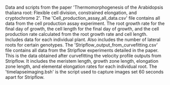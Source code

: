 Data and scripts from the paper 'Thermomorphogenesis of the Arabidopsis thaliana root: Flexible cell division, constrained elongation, and cryptochrome 2'. The 
'Cell_production_assay_all_data.csv' file contains all data from the cell production assay experiment. The root growth rate for the final day of growth, the cell length for the 
final day of growth, and the cell production rate calculated from the root growth rate and cell length. Includes data for each individual plant. Also includes the number of
lateral roots for certain genotypes. The 'Stripflow_output_from_curvefitting.csv' file contains all data from the Stripflow experiments detailed in the paper. This is the data
obtained after curvefitting the velocity profile outputs from Stripflow. It includes the meristem length, growth zone length, elongation zone length, and elemental elongation 
rates for each individual root. The 'timelapseimaging.bsh' is the script used to capture images set 60 seconds apart for Stripflow.
